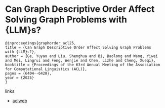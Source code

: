 # Can Graph Descriptive Order Affect Solving Graph Problems with {LLM}s?

```
@inproceedings{graphorder_acl25,
title = {Can Graph Descriptive Order Affect Solving Graph Problems with {LLM}s?},
author = {Ge, Yuyao and Liu, Shenghua and Bi, Baolong and Wang, Yiwei and Mei, Lingrui and Feng, Wenjie and Chen, Lizhe and Cheng, Xueqi},
booktitle = {Proceedings of the 63rd Annual Meeting of the Association for Computational Linguistics (ACL)},
pages = {6404--6420},
year = {2025}
}
```

links
- [aclweb](https://aclanthology.org/2025.acl-long.321/)
